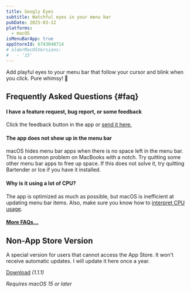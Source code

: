 ```yaml
---
title: Googly Eyes
subtitle: Watchful eyes in your menu bar
pubDate: 2025-03-12
platforms:
  - macOS
isMenuBarApp: true
appStoreId: 6743048714
# olderMacOSVersions:
#   - '15'
---
```


Add playful eyes to your menu bar that follow your cursor and blink when you click. Pure whimsy! 👀

## Frequently Asked Questions {#faq}

#### I have a feature request, bug report, or some feedback

Click the feedback button in the app or [send it here.](https://o9-9.github.io/feedback?product=Googly%20Eyes&referrer=Website-FAQ)

#### The app does not show up in the menu bar

macOS hides menu bar apps when there is no space left in the menu bar. This is a common problem on MacBooks with a notch. Try quitting some other menu bar apps to free up space. If this does not solve it, try quitting Bartender or Ice if you have it installed.

#### Why is it using a lot of CPU?

The app is optimized as much as possible, but macOS is inefficient at updating menu bar items. Also, make sure you know how to [interpret CPU usage](/apps/faq#high-cpu).

#### [More FAQs…](/apps/faq)

<!-- ## Older Versions

- []() for macOS 15+ -->

## Non-App Store Version

A special version for users that cannot access the App Store. It won't receive automatic updates. I will update it here once a year.

[Download](https://www.dropbox.com/scl/fi/pyxs34muy524a1irxtn05/Googly-Eyes-1.1.1-1742015870.zip?rlkey=k4sn2jq9xmmvqrd3kxdb0gb5l&raw=1) _(1.1.1)_

_Requires macOS 15 or later_

<script type="module" is:inline>
// Only the core measurements
const CONSTANTS = {
	EYE: {
		DIAMETER: 60,
		TOP: 96,
		LEFT: {
			LEFT_EYE: 74,
			RIGHT_EYE: 151
		}
	},
	PUPIL: {
		SIZE: 20
	}
};

// Derived measurements
const EYE_RADIUS = CONSTANTS.EYE.DIAMETER / 2;
// Maximum travel is eye radius minus pupil radius to keep pupil fully inside
const MAX_PUPIL_TRAVEL = EYE_RADIUS - (CONSTANTS.PUPIL.SIZE / 2);

// Replace the image source
const img = document.querySelector('img[src$="icon.png"]');
img.src = '/apps/googly-eyes/icon-no-pupils.png';

// Create and position pupils
const container = document.createElement('div');
container.style.cssText = `
	position: relative;
	width: ${img.width}px;
	height: ${img.height}px;
	display: inline-block;
`;

img.parentNode.insertBefore(container, img);
container.appendChild(img);

// Add keyframes for touch devices
const style = document.createElement('style');
style.textContent = `
	@keyframes rollEyes {
		0% { transform: translate(-50%, -50%) rotate(0deg) translate(${MAX_PUPIL_TRAVEL}px) rotate(0deg); }
		25% { transform: translate(-50%, -50%) rotate(90deg) translate(${MAX_PUPIL_TRAVEL}px) rotate(-90deg); }
		50% { transform: translate(-50%, -50%) rotate(180deg) translate(${MAX_PUPIL_TRAVEL}px) rotate(-180deg); }
		75% { transform: translate(-50%, -50%) rotate(270deg) translate(${MAX_PUPIL_TRAVEL}px) rotate(-270deg); }
		100% { transform: translate(-50%, -50%) rotate(360deg) translate(${MAX_PUPIL_TRAVEL}px) rotate(-360deg); }
	}
`;
document.head.appendChild(style);

// Debug bounds
const createEyeBound = (left) => {
	const eyeBound = document.createElement('div');
	eyeBound.style.cssText = `
		position: absolute;
		width: ${CONSTANTS.EYE.DIAMETER}px;
		height: ${CONSTANTS.EYE.DIAMETER}px;
		border: 2px solid rgba(255, 0, 0, 0.5);
		background: rgba(255, 0, 0, 0.1);
		border-radius: 50%;
		top: ${CONSTANTS.EYE.TOP}px;
		left: ${left}px;
		transform: translate(-50%, -50%);
		pointer-events: none;
	`;
	return eyeBound;
};

const leftEyeBound = createEyeBound(CONSTANTS.EYE.LEFT.LEFT_EYE);
const rightEyeBound = createEyeBound(CONSTANTS.EYE.LEFT.RIGHT_EYE);

// Debug.
// container.appendChild(leftEyeBound);
// container.appendChild(rightEyeBound);

const createPupil = (left) => {
	const pupil = document.createElement('div');
	pupil.style.cssText = `
		position: absolute;
		width: ${CONSTANTS.PUPIL.SIZE}px;
		height: ${CONSTANTS.PUPIL.SIZE}px;
		background: black;
		border-radius: 50%;
		top: ${CONSTANTS.EYE.TOP}px;
		left: ${left}px;
		transform: translate(-50%, -50%);
	`;
	return pupil;
};

const leftPupil = createPupil(CONSTANTS.EYE.LEFT.LEFT_EYE);
const rightPupil = createPupil(CONSTANTS.EYE.LEFT.RIGHT_EYE);

container.appendChild(leftPupil);
container.appendChild(rightPupil);

// Check if it's a touch device
const isTouchDevice = ('ontouchstart' in window) || (navigator.maxTouchPoints > 0);

if (isTouchDevice) {
	const leftSpeed = 2 + Math.random() * 2;
	const rightSpeed = 2 + Math.random() * 2;

	style.textContent = `
		@keyframes rollLeftEye {
			0% { transform: translate(-50%, -50%) rotate(0deg) translate(${MAX_PUPIL_TRAVEL}px) rotate(0deg); }
			100% { transform: translate(-50%, -50%) rotate(360deg) translate(${MAX_PUPIL_TRAVEL}px) rotate(-360deg); }
		}
		@keyframes rollRightEye {
			0% { transform: translate(-50%, -50%) rotate(0deg) translate(${MAX_PUPIL_TRAVEL}px) rotate(0deg); }
			100% { transform: translate(-50%, -50%) rotate(-360deg) translate(${MAX_PUPIL_TRAVEL}px) rotate(360deg); }
		}
	`;

	leftPupil.style.animation = `rollLeftEye ${leftSpeed}s linear infinite`;
	rightPupil.style.animation = `rollRightEye ${rightSpeed}s linear infinite`;
} else {
	let isFirstMove = true;

	function updatePupils(mouseX, mouseY) {
		const rect = container.getBoundingClientRect();

		for (const [index, pupil] of [leftPupil, rightPupil].entries()) {
			const eyeX = rect.left + (index === 0 ? CONSTANTS.EYE.LEFT.LEFT_EYE : CONSTANTS.EYE.LEFT.RIGHT_EYE);
			const eyeY = rect.top + CONSTANTS.EYE.TOP;

			// Vector from eye to mouse
			let x = mouseX - eyeX;
			let y = mouseY - eyeY;

			const distance = Math.sqrt(x * x + y * y);
			if (distance > MAX_PUPIL_TRAVEL) {
				const angle = Math.atan2(y, x);
				x = Math.cos(angle) * MAX_PUPIL_TRAVEL;
				y = Math.sin(angle) * MAX_PUPIL_TRAVEL;
			}

			pupil.style.transform = `translate(calc(-50% + ${x}px), calc(-50% + ${y}px))`;
		}
	}

	const centerX = container.getBoundingClientRect().left + (CONSTANTS.EYE.LEFT.LEFT_EYE + CONSTANTS.EYE.LEFT.RIGHT_EYE) / 2;
	const centerY = container.getBoundingClientRect().top + CONSTANTS.EYE.TOP;
	updatePupils(centerX, centerY);

	document.addEventListener('mousemove', (e) => {
		if (isFirstMove) {
			isFirstMove = false;

			for (const pupil of [leftPupil, rightPupil]) {
				pupil.style.transition = 'transform 0.3s ease-out';
			}

			requestAnimationFrame(() => {
				requestAnimationFrame(() => {
					for (const pupil of [leftPupil, rightPupil]) {
						pupil.style.transition = '';
					}
				});
			});
		}

		updatePupils(e.clientX, e.clientY);
	});
}
</script>
